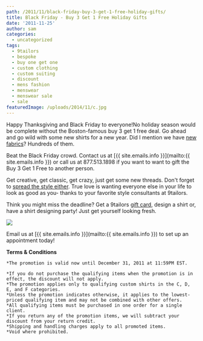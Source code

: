 ```yaml
---
path: /2011/11/black-friday-buy-3-get-1-free-holiday-gifts/
title: Black Friday - Buy 3 Get 1 Free Holiday Gifts
date: '2011-11-25'
author: sam
categories:
  - uncategorized
tags:
  - 9tailors
  - bespoke
  - buy one get one
  - custom clothing
  - custom suiting
  - discount
  - mens fashion
  - menswear
  - menswear sale
  - sale
featuredImage: /uploads/2014/11/c.jpg
---
```

Happy Thanksgiving and Black Friday to everyone!No holiday season would be complete without the Boston-famous buy 3 get 1 free deal. Go ahead and go wild with some new shirts for a new year. Did I mention we have [new fabrics](http://2011/10/who-wants-free-shirt.html)? Hundreds of them.

Beat the Black Friday crowd. Contact us at [{{ site.emails.info }}](mailto:{{ site.emails.info }}) or call us at 877.513.1898 if you want to want to gift the Buy 3 Get 1 Free to another person.

Get creative, get classic, get crazy, just get some new threads. Don't forget to [spread the style either](http://2011/04/spread-good-style.html). True love is wanting everyone else in your life to look as good as you- thanks to your favorite style consultants at 9tailors.

Think you might miss the deadline? Get a 9tailors [gift card](http://9tailors.com/gifts), design a shirt or, have a shirt designing party! Just get yourself looking fresh.

[![](http://4.bp.blogspot.com/--8snTQqrgFw/TqChzcEYBII/AAAAAAAAA4I/R88WD07zlo4/s400/b3g1_blog_201101.jpg)](http://4.bp.blogspot.com/--8snTQqrgFw/TqChzcEYBII/AAAAAAAAA4I/R88WD07zlo4/s1600/b3g1_blog_201101.jpg)

Email us at [{{ site.emails.info }}](mailto:{{ site.emails.info }}) to set up an appointment today!

**Terms & Conditions**

	*The promotion is valid now until December 31, 2011 at 11:59PM EST.

	*If you do not purchase the qualifying items when the promotion is in effect, the discount will not apply.
	*The promotion applies only to qualifying custom shirts in the C, D, E, and F categories.
	*Unless the promotion indicates otherwise, it applies to the lowest-priced qualifying item and may not be combined with other offers.
	*All qualifying items must be purchased in one order for a single client.
	*If you return any of the promotion items, we will subtract your discount from your return credit. 
	*Shipping and handling charges apply to all promoted items.
	*Void where prohibited.